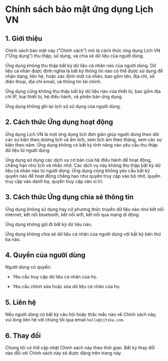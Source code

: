 # Chính sách bảo mật ứng dụng Lịch VN

## 1. Giới thiệu

Chính sách bảo mật này (“Chính sách”) mô tả cách thức ứng dụng Lịch VN (“Ứng dụng”) thu thập, sử dụng, và chia sẻ dữ liệu của người dùng.

Ứng dụng không thu thập bất kỳ dữ liệu cá nhân nào của người dùng. Dữ liệu cá nhân được định nghĩa là bất kỳ thông tin nào có thể được sử dụng để nhận dạng, liên hệ, hoặc xác định một cá nhân, bao gồm tên, địa chỉ, số điện thoại, địa chỉ email, và thông tin tài chính.

Ứng dụng cũng không thu thập bất kỳ dữ liệu nào của thiết bị, bao gồm địa chỉ IP, loại thiết bị, hệ điều hành, và phiên bản ứng dụng.

Ứng dụng không ghi lại lịch sử sử dụng của người dùng.

## 2. Cách thức Ứng dụng hoạt động

Ứng dụng Lịch VN là một ứng dụng lịch đơn giản giúp người dùng theo dõi các sự kiện theo dương lịch và âm lịch, xem lịch âm theo tháng, xem các sự kiện theo năm. Ứng dụng không có bất kỳ tính năng nào yêu cầu thu thập dữ liệu từ người dùng.

Ứng dụng sử dụng các dịch vụ cơ bản của hệ điều hành để hoạt động, chẳng hạn như lịch và nhắc nhở.
Các dịch vụ này không thu thập bất kỳ dữ liệu cá nhân nào từ người dùng.
Ứng dụng cũng không yêu cầu bất kỳ quyền nào để hoạt động chẳng hạn như quyền truy cập vào bộ nhớ,
quyền truy cập vào danh bạ, quyền truy cập vào vị trí.

## 3. Cách thức Ứng dụng chia sẻ thông tin

Ứng dụng không sử dụng hay cứ phương thức truyền dữ liệu nào như kết nối internet,
kết nối bluetooth, kết nối wifi, kết nối qua mạng di động.

Ứng dụng không gửi đi bất kỳ dữ liệu nào.

Ứng dụng không chia sẻ dữ liệu cá nhân của người dùng với bất kỳ bên thứ ba nào.

## 4. Quyền của người dùng

Người dùng có quyền:

- Yêu cầu truy cập dữ liệu cá nhân của họ.

- Yêu cầu chỉnh sửa hoặc xóa dữ liệu cá nhân của họ.

## 5. Liên hệ

Nếu người dùng có bất kỳ câu hỏi hoặc thắc mắc nào về Chính sách này,
vui lòng liên hệ với chúng tôi qua email `hello@zitska.com`.

## 6. Thay đổi

Chúng tôi có thể cập nhật Chính sách này theo thời gian.
Bất kỳ thay đổi nào đối với Chính sách này sẽ được đăng trên trang này.

